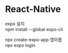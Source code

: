 # React-Native


expo 설치 </br>
npm install --global expo-cli </br>

npx create-expo-app 앱이름 </br>
npx expo login
